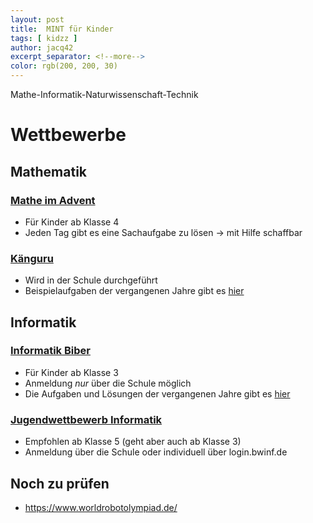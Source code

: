 ```yaml
---
layout: post
title:  MINT für Kinder
tags: [ kidzz ]
author: jacq42
excerpt_separator: <!--more-->
color: rgb(200, 200, 30)
---
```


Mathe-Informatik-Naturwissenschaft-Technik

<!--more-->

# Wettbewerbe

## Mathematik

### [Mathe im Advent](https://www.mathe-im-advent.de/de/)

* Für Kinder ab Klasse 4
* Jeden Tag gibt es eine Sachaufgabe zu lösen -> mit Hilfe schaffbar

### [Känguru](https://www.mathe-kaenguru.de/wettbewerb/index.html)

* Wird in der Schule durchgeführt
* Beispielaufgaben der vergangenen Jahre gibt es [hier](https://www.mathe-kaenguru.de/chronik/aufgaben/index.html)

## Informatik

### [Informatik Biber](https://wettbewerb.informatik-biber.de/)
* Für Kinder ab Klasse 3
* Anmeldung _nur_ über die Schule möglich
* Die Aufgaben und Lösungen der vergangenen Jahre gibt es [hier](https://bwinf.de/biber/archiv/aufgabensammlung/)

### [Jugendwettbewerb Informatik](https://bwinf.de/jugendwettbewerb)
* Empfohlen ab Klasse 5 (geht aber auch ab Klasse 3)
* Anmeldung über die Schule oder individuell über login.bwinf.de

## Noch zu prüfen

* https://www.worldrobotolympiad.de/



